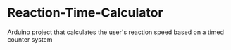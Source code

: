 # Reaction-Time-Calculator
Arduino project that calculates the user's reaction speed based on a timed counter system
